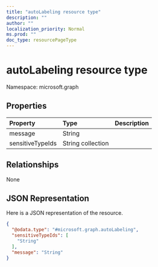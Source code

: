 ```yaml
---
title: "autoLabeling resource type"
description: ""
author: ""
localization_priority: Normal
ms.prod: ""
doc_type: resourcePageType
---
```


# autoLabeling resource type


Namespace: microsoft.graph



## Properties
|Property|Type|Description|
|:---|:---|:---|
|message|String||
|sensitiveTypeIds|String collection||

## Relationships
None

## JSON Representation
Here is a JSON representation of the resource.
<!-- {
  "blockType": "resource",
  "@odata.type": "microsoft.graph.autoLabeling"
}
-->
``` json
{
  "@odata.type": "#microsoft.graph.autoLabeling",
  "sensitiveTypeIds": [
    "String"
  ],
  "message": "String"
}
```

